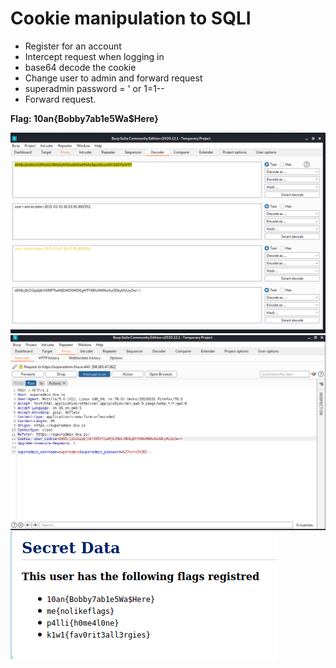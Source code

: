 # Cookie manipulation to SQLI

- Register for an account
- Intercept request when logging in
- base64 decode the cookie
- Change user to admin and forward request
- superadmin password = ' or 1=1--
- Forward request.

**Flag: 10an{Bobby7ab1e5Wa$Here}**

![Stage1](https://github.com/ZeroCooL-555/CTF/blob/master/10an/web/superadmin/Stage1.png)
![Stage2](https://github.com/ZeroCooL-555/CTF/blob/master/10an/web/superadmin/Stage2.png)
![Stage3](https://github.com/ZeroCooL-555/CTF/blob/master/10an/web/superadmin/Stage3.png)

